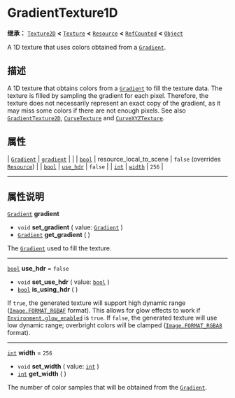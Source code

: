 <!-- ⚠ 请勿编辑本文件 ⚠ -->
<!-- 本文档使用脚本从 WeDot 引擎源码仓库生成。 -->
<!-- 生成脚本：https://github.com/WeDot-Engine/WeDot/tree/4.3/doc/tools/make_md.py； -->
<!-- 原文件：https://github.com/WeDot-Engine/WeDot/tree/4.3/doc/classes/GradientTexture1D.xml。 -->

<div id="_class_gradienttexture1d"></div>

# GradientTexture1D

**继承：** [`Texture2D`](class_texture2d.md) **<** [`Texture`](class_texture.md) **<** [`Resource`](class_resource.md) **<** [`RefCounted`](class_refcounted.md) **<** [`Object`](class_object.md)

A 1D texture that uses colors obtained from a [`Gradient`](class_gradient.md).

## 描述

A 1D texture that obtains colors from a [`Gradient`](class_gradient.md) to fill the texture data. The texture is filled by sampling the gradient for each pixel. Therefore, the texture does not necessarily represent an exact copy of the gradient, as it may miss some colors if there are not enough pixels. See also [`GradientTexture2D`](class_gradienttexture2d.md), [`CurveTexture`](class_curvetexture.md) and [`CurveXYZTexture`](class_curvexyztexture.md).

## 属性

| [`Gradient`](class_gradient.md) | [`gradient`](#class_gradienttexture1d_property_gradient) |                                                                                      |
| [`bool`](class_bool.md)         | resource_local_to_scene                                  | ``false`` (overrides [`Resource`](#class_resource_property_resource_local_to_scene)) |
| [`bool`](class_bool.md)         | [`use_hdr`](#class_gradienttexture1d_property_use_hdr)   | ``false``                                                                            |
| [`int`](class_int.md)           | [`width`](#class_gradienttexture1d_property_width)       | ``256``                                                                              |

<!-- rst-class:: classref-section-separator -->

---

## 属性说明

<div id="_class_gradienttexture1d_property_gradient"></div>

[`Gradient`](class_gradient.md) **gradient** <div id="class_gradienttexture1d_property_gradient"></div>

- `void` **set_gradient** ( value: [`Gradient`](class_gradient.md) )
- [`Gradient`](class_gradient.md) **get_gradient** ( )

The [`Gradient`](class_gradient.md) used to fill the texture.

<!-- rst-class:: classref-item-separator -->

---

<div id="_class_gradienttexture1d_property_use_hdr"></div>

[`bool`](class_bool.md) **use_hdr** = ``false`` <div id="class_gradienttexture1d_property_use_hdr"></div>

- `void` **set_use_hdr** ( value: [`bool`](class_bool.md) )
- [`bool`](class_bool.md) **is_using_hdr** ( )

If `true`, the generated texture will support high dynamic range ([`Image.FORMAT_RGBAF`](#class_image_constant_format_rgbaf) format). This allows for glow effects to work if [`Environment.glow_enabled`](#class_environment_property_glow_enabled) is `true`. If `false`, the generated texture will use low dynamic range; overbright colors will be clamped ([`Image.FORMAT_RGBA8`](#class_image_constant_format_rgba8) format).

<!-- rst-class:: classref-item-separator -->

---

<div id="_class_gradienttexture1d_property_width"></div>

[`int`](class_int.md) **width** = ``256`` <div id="class_gradienttexture1d_property_width"></div>

- `void` **set_width** ( value: [`int`](class_int.md) )
- [`int`](class_int.md) **get_width** ( )

The number of color samples that will be obtained from the [`Gradient`](class_gradient.md).

[^virtual]: 本方法通常需要用户覆盖才能生效。
[^const]: 本方法无副作用，不会修改该实例的任何成员变量。
[^vararg]: 本方法除了能接受在此处描述的参数外，还能够继续接受任意数量的参数。
[^constructor]: 本方法用于构造某个类型。
[^static]: 调用本方法无需实例，可直接使用类名进行调用。
[^operator]: 本方法描述的是使用本类型作为左操作数的有效运算符。
[^bitfield]: 这个值是由下列位标志构成位掩码的整数。
[^void]: 无返回值。
